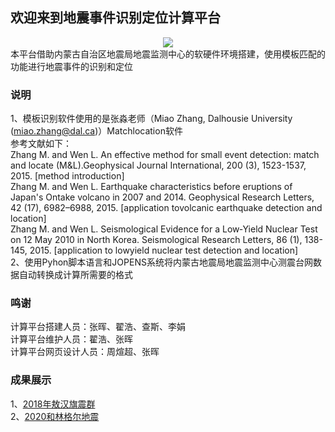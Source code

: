 ## 欢迎来到地震事件识别定位计算平台
<div align=center><img src="https://zhandyg.github.io/SeismicMatch-Location/LOGO03.png" /></div>
本平台借助内蒙古自治区地震局地震监测中心的软硬件环境搭建，使用模板匹配的功能进行地震事件的识别和定位<br>

### 说明

1、模板识别软件使用的是张淼老师（Miao Zhang, Dalhousie University (miao.zhang@dal.ca)）Matchlocation软件<br>
参考文献如下：<br>
Zhang M. and Wen L. An effective method for small event detection: match and locate (M&L).Geophysical Journal International, 200 (3), 1523-1537, 2015. [method introduction]<br>
Zhang M. and Wen L. Earthquake characteristics before eruptions of Japan's Ontake volcano in 2007 and 2014. Geophysical Research Letters, 42 (17), 6982–6988, 2015. [application tovolcanic earthquake detection and location]<br>
Zhang M. and Wen L. Seismological Evidence for a Low‐Yield Nuclear Test on 12 May 2010 in North Korea. Seismological Research Letters, 86 (1), 138-145, 2015. [application to lowyield nuclear test detection and location]<br>
2、使用Pyhon脚本语言和JOPENS系统将内蒙古地震局地震监测中心测震台网数据自动转换成计算所需要的格式<br>

### 鸣谢
计算平台搭建人员：张晖、翟浩、查斯、李娟<br>
计算平台维护人员：翟浩、张晖<br>
计算平台网页设计人员：周煊超、张晖<br>

### 成果展示

1、[2018年敖汉旗震群]()<br>
2、[2020和林格尔地震]()<br>
